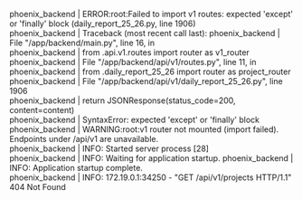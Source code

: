 phoenix_backend   | ERROR:root:Failed to import v1 routes: expected 'except' or 'finally' block (daily_report_25_26.py, line 1906)                                                                         
phoenix_backend   | Traceback (most recent call last):
phoenix_backend   |   File "/app/backend/main.py", line 16, in <module>                                                                                                                                    
phoenix_backend   |     from .api.v1.routes import router as v1_router                                                                                                                                     
phoenix_backend   |   File "/app/backend/api/v1/routes.py", line 11, in <module>
phoenix_backend   |     from .daily_report_25_26 import router as project_router                                                                                                                           
phoenix_backend   |   File "/app/backend/api/v1/daily_report_25_26.py", line 1906                                                                                                                          
phoenix_backend   |     return JSONResponse(status_code=200, content=content)                                                                                                                              
phoenix_backend   | SyntaxError: expected 'except' or 'finally' block                                                                                                                                      
phoenix_backend   | WARNING:root:v1 router not mounted (import failed). Endpoints under /api/v1 are unavailable.                                                                                           
phoenix_backend   | INFO:     Started server process [28]                                                                                                                                                  
phoenix_backend   | INFO:     Waiting for application startup.
phoenix_backend   | INFO:     Application startup complete.                                                                                                                                                
phoenix_backend   | INFO:     172.19.0.1:34250 - "GET /api/v1/projects HTTP/1.1" 404 Not Found       